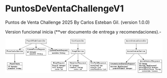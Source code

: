 # PuntosDeVentaChallengeV1
Puntos de Venta Challenge 2025 By Carlos Esteban Gil. (version 1.0.0)

Version funcional inicia (**ver documento de entrega y recomendaciones).-

![Texto Alternativo](uml.png)
